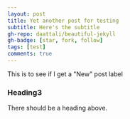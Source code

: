 ```yaml
---
layout: post
title: Yet another post for testing
subtitle: Here's the subtitle
gh-repo: daattali/beautiful-jekyll
gh-badge: [star, fork, follow]
tags: [test]
comments: true
---
```


This is to see if I get a "New" post label
### Heading3
There should be a heading above.
